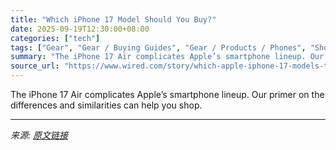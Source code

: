 ```yaml
---
title: "Which iPhone 17 Model Should You Buy?"
date: 2025-09-19T12:30:00+08:00
categories: ["tech"]
tags: ["Gear", "Gear / Buying Guides", "Gear / Products / Phones", "Shopping", "apple", "iPhone", "buying guides", "ios", "smartphones", "phones", "Apples to Apples"]
summary: "The iPhone 17 Air complicates Apple’s smartphone lineup. Our primer on the differences and similarities can help you shop."
source_url: "https://www.wired.com/story/which-apple-iphone-17-models-to-buy/"
---
```


The iPhone 17 Air complicates Apple’s smartphone lineup. Our primer on the differences and similarities can help you shop.

---

*来源: [原文链接](https://www.wired.com/story/which-apple-iphone-17-models-to-buy/)*
